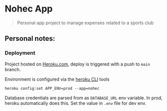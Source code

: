 # Nohec App

> Personal app project to manage expenses related to a sports club

## Personal notes:

### Deployment

Project hosted on [Heroku.com](heroku.com), deploy is triggered with a push to `main` branch.

Environment is configured via the [heroku CLI](https://devcenter.heroku.com/articles/using-the-cli) tools

```
heroku config:set APP_ENV=prod --app=nohec
```

Database credentials are parsed from as `DATABASE_URL` env variable. In prod, heroku automatically does this. Set the value in `.env` file for dev env.
